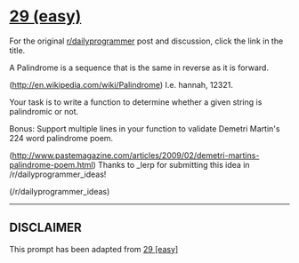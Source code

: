 # [29 (easy)](https://www.reddit.com/r/dailyprogrammer/comments/r8a70/3222012_challenge_29_easy/)

For the original [r/dailyprogrammer](https://www.reddit.com/r/dailyprogrammer/) post and discussion, click the link in the title.

A Palindrome is a sequence that is the same in reverse as it is forward.

(http://en.wikipedia.com/wiki/Palindrome)
I.e. hannah, 12321.

Your task is to write a function to determine whether a given string is palindromic or not.

Bonus:  Support multiple lines in your function to validate Demetri Martin's 224 word palindrome poem.

(http://www.pastemagazine.com/articles/2009/02/demetri-martins-palindrome-poem.html)
Thanks to _lerp for submitting this idea in /r/dailyprogrammer_ideas!

(/r/dailyprogrammer_ideas)

----
## **DISCLAIMER**
This prompt has been adapted from [29 [easy]](https://www.reddit.com/r/dailyprogrammer/comments/r8a70/3222012_challenge_29_easy/
)
